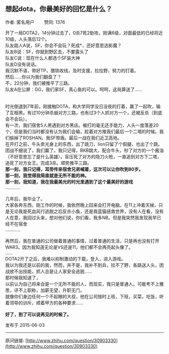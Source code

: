 ## 想起dota，你最美好的回忆是什么？

作者: 匿名用户&nbsp;&nbsp;&nbsp;&nbsp;&nbsp;&nbsp;&nbsp;&nbsp;赞同: 1376


开了一局DOTA2，14分钟过去了，0杀7死2助攻，刚满6级，对面最低的已经将近10级，人头落后12个。<br>队友路人A说，SF，你会不会玩？死成*，还好意思选影魔？<br>队友B说：SF，你就到野区去，不要露头了<br>队友C说：现在什么人都选个SF装大神<br>队友D没有说话。<br>我沉默不语，带好TP，猥琐收线，及时支援，拉拉野，努力的打着。<br>然后……你以为我们翻盘了？<br>不，22分钟，我们被推平了三路。<br>队友A在公屏：GG，我们家SF，真心鱼的可以。呵呵，这局算送了……<br><br><br>时光倒退到7年前，刚接触DOTA，和大学同学没日没夜的打着，赢了一起吹，输了互相黑。有过10分钟杀崩对方三路，也有过3个人抓对方一个，还被反杀（到底会不会玩）。<br>有一次，我们宿舍5人黑遇到对方黑店。被打的毫无还手能力，人头一度落差20个，但是我们当时都没有认为我们会输，趁着对方推我们最后一个二塔的时候。我们偷掉了ROSHAN。我SF带盾。最后一战在我们近卫高地。<br>在开打之前，牛头卖光身上的东西，出了跳刀，lion只留了个假腿，也出了个跳。<br>团战不细说了，我们赢了。我只记得，BKB跳大，配合牛头，秒了对方的一个酱油（不好意思忘了是什么英雄），盲压死了对方的隐刀火枪，一直追到对方下二塔，追死了对方女王。完成3杀。顺势推平三路。<br><b>那一刻，我只记得，耳旁传来宿舍兄弟喊着，这次可以让你吹到80岁。</b><br><b>那一刻，我觉得我简直就是无所不能的神。</b><br><b>那一刻，我知道，我在我最美光的时光里遇到了这个最美好的游戏</b><br>…………<br><br>几年后，我毕业了。<br>大家各奔东西，刚工作的时候，我依然晚上回来会打开电脑，在11上冲着天梯，只是无论我是死血风行逃脱之后反杀小鱼，还是我蓝猫拯救世界，没有人在看，没有人在意，我回过头来，想对他们说，你们看，我多NB。但是我突然我发现我早已经不在宿舍<br>…………<br><br>再然后，我在普通的公司做着普通的事情，过着普通的生活，只是再也没有打开WAR3。因为我知道无论是VS还是11，他们都不会再亮起头像了。<br>……<br>DOTA2开了之后，我难以抑制激动的下载，登入，进入游戏。<br>我以为我还是以前的我，然而，并不是，我补不到兵，拉不了野，各路送人头，团战放不出技能，抓人总是让人家安全逃脱……<br>那时候我知道了，<br>以前认为自己将来会是一个无所不能的人，而现实，我只是普通人。可能考不上雅思，评不上职称，加薪无望，升职无门。<br>就像你们身边任何一个不起眼的大叔，他在公司按时上班，下班，买菜，吃饭，听着领导的训斥，顺着甲方的各种要求……<br><br><b>好了，到了可以说再见的时候了。</b>



发布于 2015-06-03



---
原问链接: [http://www.zhihu.com/question/30903330](http://www.zhihu.com/question/30903330)